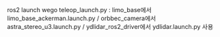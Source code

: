ros2 launch wego teleop_launch.py
: 
limo_base에서 limo_base_ackerman.launch.py / orbbec_camera에서 astra_stereo_u3.launch.py / ydlidar_ros2_driver에서 ydlidar.launch.py 사용
